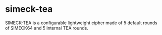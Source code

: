 # simeck-tea
SIMECK-TEA is a configurable lightweight cipher made of 5 default rounds of SIMECK64 and 5 internal TEA rounds.
